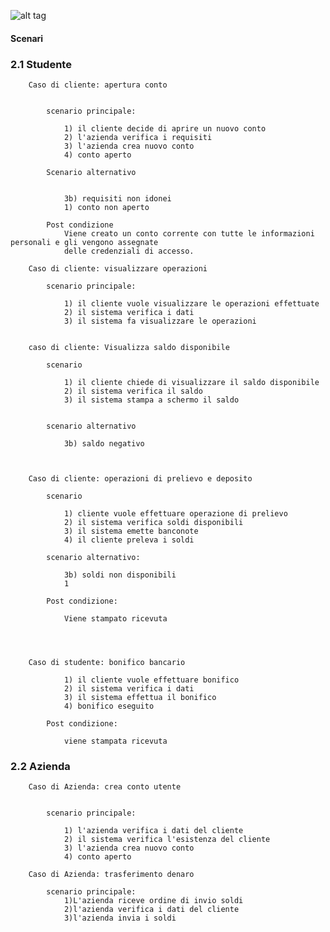 ![alt tag](.png)

#### Scenari


###	2.1 Studente


		Caso di cliente: apertura conto
	

			scenario principale:

				1) il cliente decide di aprire un nuovo conto
				2) l'azienda verifica i requisiti 
				3) l'azienda crea nuovo conto
				4) conto aperto

			Scenario alternativo	

		
				3b) requisiti non idonei
				1) conto non aperto

			Post condizione
				Viene creato un conto corrente con tutte le informazioni personali e gli vengono assegnate
				delle credenziali di accesso.

		Caso di cliente: visualizzare operazioni

			scenario principale:

				1) il cliente vuole visualizzare le operazioni effettuate
				2) il sistema verifica i dati
				3) il sistema fa visualizzare le operazioni 
					

		caso di cliente: Visualizza saldo disponibile

			scenario 

				1) il cliente chiede di visualizzare il saldo disponibile
				2) il sistema verifica il saldo 
				3) il sistema stampa a schermo il saldo
				
	
			scenario alternativo

				3b) saldo negativo
				


		Caso di cliente: operazioni di prelievo e deposito

			scenario
		
				1) cliente vuole effettuare operazione di prelievo
				2) il sistema verifica soldi disponibili
				3) il sistema emette banconote
				4) il cliente preleva i soldi
				
			scenario alternativo:
		
				3b) soldi non disponibili
				1
	
			Post condizione:

				Viene stampato ricevuta

		
			

		Caso di studente: bonifico bancario
		
				1) il cliente vuole effettuare bonifico
				2) il sistema verifica i dati 
				3) il sistema effettua il bonifico
				4) bonifico eseguito
	
			Post condizione:
		
				viene stampata ricevuta

	
###	2.2 Azienda

		Caso di Azienda: crea conto utente
	

			scenario principale:

				1) l'azienda verifica i dati del cliente
				2) il sistema verifica l'esistenza del cliente
				3) l'azienda crea nuovo conto
				4) conto aperto
			
		Caso di Azienda: trasferimento denaro

			scenario principale:
				1)L'azienda riceve ordine di invio soldi
				2)l'azienda verifica i dati del cliente
				3)l'azienda invia i soldi
				




	

